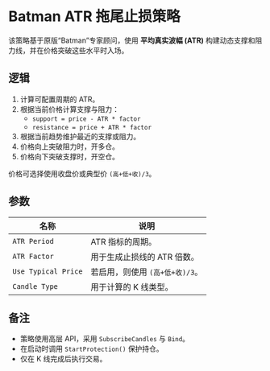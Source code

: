 # Batman ATR 拖尾止损策略

该策略基于原版“Batman”专家顾问，使用 **平均真实波幅 (ATR)** 构建动态支撑和阻力线，并在价格突破这些水平时入场。

## 逻辑

1. 计算可配置周期的 ATR。
2. 根据当前价格计算支撑与阻力：
   - `support = price - ATR * factor`
   - `resistance = price + ATR * factor`
3. 根据当前趋势维护最近的支撑或阻力。
4. 价格向上突破阻力时，开多仓。
5. 价格向下突破支撑时，开空仓。

价格可选择使用收盘价或典型价 `(高+低+收)/3`。

## 参数

| 名称 | 说明 |
|------|------|
| `ATR Period` | ATR 指标的周期。 |
| `ATR Factor` | 用于生成止损线的 ATR 倍数。 |
| `Use Typical Price` | 若启用，则使用 `(高+低+收)/3`。 |
| `Candle Type` | 用于计算的 K 线类型。 |

## 备注

- 策略使用高层 API，采用 `SubscribeCandles` 与 `Bind`。
- 在启动时调用 `StartProtection()` 保护持仓。
- 仅在 K 线完成后执行交易。
